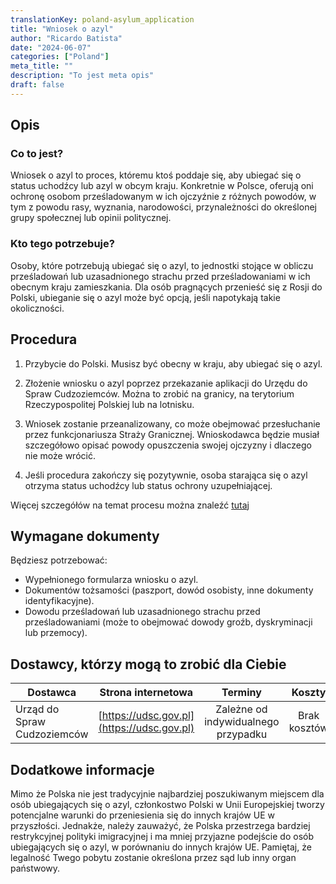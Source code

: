 ```yaml
---
translationKey: poland-asylum_application
title: "Wniosek o azyl"
author: "Ricardo Batista"
date: "2024-06-07"
categories: ["Poland"]
meta_title: ""
description: "To jest meta opis"
draft: false
---
```


## Opis
### Co to jest?
Wniosek o azyl to proces, któremu ktoś poddaje się, aby ubiegać się o status uchodźcy lub azyl w obcym kraju. Konkretnie w Polsce, oferują oni ochronę osobom prześladowanym w ich ojczyźnie z różnych powodów, w tym z powodu rasy, wyznania, narodowości, przynależności do określonej grupy społecznej lub opinii politycznej.

### Kto tego potrzebuje?
Osoby, które potrzebują ubiegać się o azyl, to jednostki stojące w obliczu prześladowań lub uzasadnionego strachu przed prześladowaniami w ich obecnym kraju zamieszkania. Dla osób pragnących przenieść się z Rosji do Polski, ubieganie się o azyl może być opcją, jeśli napotykają takie okoliczności.

## Procedura
1. Przybycie do Polski. Musisz być obecny w kraju, aby ubiegać się o azyl.
2. Złożenie wniosku o azyl poprzez przekazanie aplikacji do Urzędu do Spraw Cudzoziemców.
   Można to zrobić na granicy, na terytorium Rzeczypospolitej Polskiej lub na lotnisku.
   
3. Wniosek zostanie przeanalizowany, co może obejmować przesłuchanie przez funkcjonariusza Straży Granicznej. Wnioskodawca będzie musiał szczegółowo opisać powody opuszczenia swojej ojczyzny i dlaczego nie może wrócić.
   
4. Jeśli procedura zakończy się pozytywnie, osoba starająca się o azyl otrzyma status uchodźcy lub status ochrony uzupełniającej.

Więcej szczegółów na temat procesu można znaleźć [tutaj](https://udsc.gov.pl/en/cudzoziemcy/uchodzcy-i-osoby-podlegajace-ochronie-udzielanej-na-terytorium-rzeczypospolitej-polskiej/procedure-for-granting-refugee-status-to-foreigners/)

## Wymagane dokumenty
Będziesz potrzebować:

- Wypełnionego formularza wniosku o azyl.
- Dokumentów tożsamości (paszport, dowód osobisty, inne dokumenty identyfikacyjne).
- Dowodu prześladowań lub uzasadnionego strachu przed prześladowaniami (może to obejmować dowody groźb, dyskryminacji lub przemocy).

## Dostawcy, którzy mogą to zrobić dla Ciebie

| Dostawca        |     Strona internetowa     |     Terminy    |       Koszty      |
| --------------- | --------------- |  :-------------: | :-------------: |
| Urząd do Spraw Cudzoziemców     |  [https://udsc.gov.pl](https://udsc.gov.pl)       |      Zależne od indywidualnego przypadku      |        Brak kosztów       |

## Dodatkowe informacje
Mimo że Polska nie jest tradycyjnie najbardziej poszukiwanym miejscem dla osób ubiegających się o azyl, członkostwo Polski w Unii Europejskiej tworzy potencjalne warunki do przeniesienia się do innych krajów UE w przyszłości. Jednakże, należy zauważyć, że Polska przestrzega bardziej restrykcyjnej polityki imigracyjnej i ma mniej przyjazne podejście do osób ubiegających się o azyl, w porównaniu do innych krajów UE. Pamiętaj, że legalność Twego pobytu zostanie określona przez sąd lub inny organ państwowy.